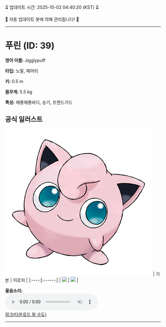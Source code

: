 
⏳ 업데이트 시간: 2025-10-02 04:40:20 (KST) ⏳

🤖 자동 업데이트 봇에 의해 관리됩니다! 🤖

---

# 푸린 (ID: 39)
**영어 이름:** Jigglypuff

**타입:** 노말, 페어리

**키:** 0.5 m

**몸무게:** 5.5 kg

**특성:** 헤롱헤롱바디, 승기, 프렌드가드

## 공식 일러스트
![](https://raw.githubusercontent.com/PokeAPI/sprites/master/sprites/pokemon/other/official-artwork/39.png)
| 기본 | 이로치 |
|:----:|:------:|
| <img src="http://play.pokemonshowdown.com/sprites/ani/jigglypuff.gif" width="200"> | <img src="http://play.pokemonshowdown.com/sprites/ani-shiny/jigglypuff.gif" width="200"> |

**울음소리:**<br><audio controls src="https://raw.githubusercontent.com/PokeAPI/cries/main/cries/pokemon/latest/39.ogg"></audio><br> [링크(다운로드 될 수도)](https://raw.githubusercontent.com/PokeAPI/cries/main/cries/pokemon/latest/39.ogg)


---
